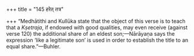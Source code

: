 +++
title = "145 हरेत् तत्र"

+++
“Medhātithi and Kullūka state that the object of this verse is to teach
that a *Kṣetraja*, if endowed with good qualities, may even receive
(against verse 120) the additional share of an eldest son;—Nārāyaṇa says
the expression ‘like a legitimate son’ is used in order to establish the
title to an equal share.”—Buhler.


